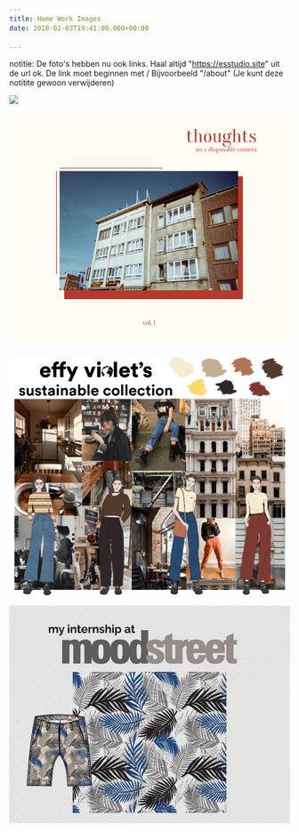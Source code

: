 ```yaml
---
title: Home Work Images
date: 2018-02-03T19:41:00.000+00:00

---
```

notitie: De foto's hebben nu ook links.
Haal altijd "https://esstudio.site" uit de url ok.
De link moet beginnen met /
Bijvoorbeeld "/about" (Je kunt deze notitite gewoon verwijderen)

![](/uploads/Untitled-1.jpg)

![Read more](/uploads/cover.png "Thoughts on a disposable camera")

![Read more](/uploads/Sustainable_collection_cover.png "Effy Violet's sustainable collection")

![Read more](/uploads/cover-2.png "My internship at Moodstreet")